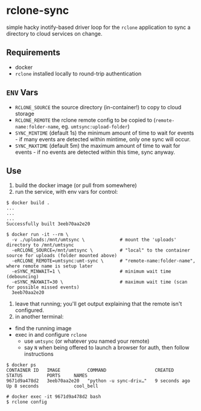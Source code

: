 # rclone-sync

simple hacky inotify-based driver loop for the `rclone` application to sync a 
directory to cloud services on change.

## Requirements

* docker
* `rclone` installed locally to round-trip authentication

## `ENV` Vars

* `RCLONE_SOURCE` 
  the source directory (in-container!) to copy to cloud storage
* `RCLONE_REMOTE` 
  the rclone remote config to be copied to (`remote-name:folder-name`, eg. `umtsync:upload-folder`)
* `SYNC_MINTIME` (default 1s) 
  the minimum amount of time to wait for events - if many events are detected within mintime, only one sync will occur.
* `SYNC_MAXTIME` (default 5m)
  the maximum amount of time to wait for events - if no events are detected within this time, sync anyway.

## Use

1. build the docker image (or pull from somewhere)
1. run the service, with env vars for control:

```
$ docker build .
...
...
...
Successfully built 3eeb70aa2e20

$ docker run -it --rm \
  -v ./uploads:/mnt/umtsync \             # mount the 'uploads' directory to /mnt/umtsync
  -eRCLONE_SOURCE=/mnt/umtsync \          # "local" to the container source for uploads (folder mounted above)
  -eRCLONE_REMOTE=umtsync:umt-sync \      # "remote-name:folder-name", where remote name is setup later
  -eSYNC_MINWAIT=1 \                      # minimum wait time (debouncing)
  -eSYNC_MAXWAIT=30 \                     # maximum wait time (scan for possible missed events)
  3eeb70aa2e20
```

1. leave that running; you'll get output explaining that the remote isn't configured.
1. in another terminal:
  - find the running image
  - exec in and configure `rclone`
    - use `umtsync` (or whatever you named your remote)
    - say `N` when being offered to launch a browser for auth, then follow instructions
  
```
$ docker ps
CONTAINER ID   IMAGE          COMMAND                  CREATED         STATUS         PORTS     NAMES
9671d9a478d2   3eeb70aa2e20   "python -u sync-driv…"   9 seconds ago   Up 8 seconds             cool_bell

# docker exec -it 9671d9a478d2 bash
$ rclone config
```
